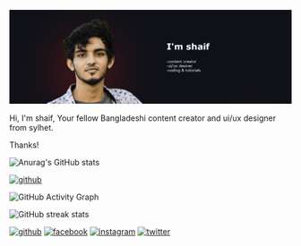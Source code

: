 
![content creator and ui/ux designer](https://github.com/iamshaifahmed/iamshaifahmed/blob/main/git%202.jpg)

Hi, I'm shaif, Your fellow Bangladeshi content creator and ui/ux designer from sylhet.

Thanks!

![Anurag's GitHub stats](https://github-readme-stats.vercel.app/api?username=iamshaifahmed&theme=merko&show_icons=true)




[<img src='https://cdn.jsdelivr.net/npm/simple-icons@3.0.1/icons/github.svg' alt='github' height='40'>](https://github.com/iamshaifahmed)  

![GitHub Activity Graph](https://activity-graph.herokuapp.com/graph?username=iamshaifahmed)  

![GitHub streak stats](https://github-readme-streak-stats.herokuapp.com/?user=iamshaifahmed)  



[<img src='https://cdn.jsdelivr.net/npm/simple-icons@3.0.1/icons/github.svg' alt='github' height='40'>](https://github.com/https://github.com/iamshaifahmed)  [<img src='https://cdn.jsdelivr.net/npm/simple-icons@3.0.1/icons/facebook.svg' alt='facebook' height='40'>](https://www.facebook.com/https://www.facebook.com/iamshaifahmed.n/)  [<img src='https://cdn.jsdelivr.net/npm/simple-icons@3.0.1/icons/instagram.svg' alt='instagram' height='40'>](https://www.instagram.com/https://www.instagram.com/iamshaifahmed//)  [<img src='https://cdn.jsdelivr.net/npm/simple-icons@3.0.1/icons/twitter.svg' alt='twitter' height='40'>](https://twitter.com/https://twitter.com/Iamshaifahmed)  



